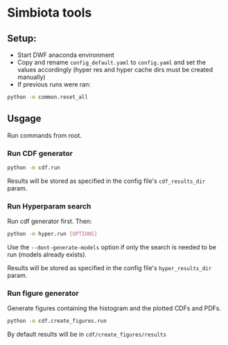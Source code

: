 # Simbiota tools

## Setup:
- Start DWF anaconda environment
- Copy and rename `config_default.yaml` to `config.yaml` and set the values accordingly (hyper res and hyper cache dirs must be created manually)
- If previous runs were ran:

```Bash 
python -m common.reset_all
```

## Usgage
Run commands from root.

### Run CDF generator

```Bash 
python -m cdf.run
```

Results will be stored as specified in the config file's `cdf_results_dir` param.

### Run Hyperparam search
Run cdf generator first. Then:

```Bash
python -m hyper.run [OPTIONS]
```

Use the `--dont-generate-models` option if only the search is needed to be run (models already exists). 

Results will be stored as specified in the config file's `hyper_results_dir` param.

### Run figure generator
Generate figures containing the histogram and the plotted CDFs and PDFs.

```Bash
python -m cdf.create_figures.run
```
By default results will be in `cdf/create_figures/results`